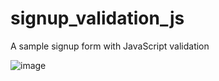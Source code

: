 # signup_validation_js
A sample signup form with JavaScript validation

![image](https://user-images.githubusercontent.com/35757592/227494617-eb43df11-4ad2-4aa0-86d7-342639479fba.png)
